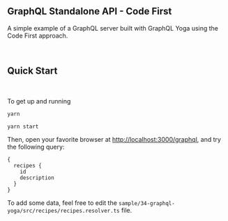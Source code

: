 ## GraphQL Standalone API - Code First

A simple example of a GraphQL server built with GraphQL Yoga using the Code First approach.

<p>&nbsp;</p>

## Quick Start

<br/>

To get up and running

```sh
yarn

yarn start
```

Then, open your favorite browser at [http://localhost:3000/graphql](http://localhost:3000/graphql),
and try the following query:

```gql
{
  recipes {
    id
    description
  }
}
```

To add some data, feel free to edit the `sample/34-graphql-yoga/src/recipes/recipes.resolver.ts`
file.
